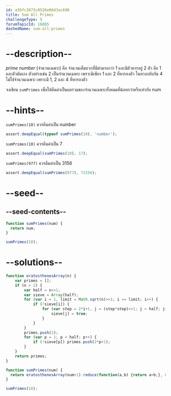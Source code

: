 ```yaml
---
id: a3bfc1673c0526e06d3ac698
title: Sum All Primes
challengeType: 5
forumTopicId: 16085
dashedName: sum-all-primes
---
```


# --description--

<dfn>prime number</dfn> (จำนวนเฉพาะ) คือ จำนวนเต็มบวกที่มีค่ามากกว่า 1 และมีตัวหารอยู่ 2 ตัว คือ 1 และตัวมันเอง
ตัวอย่างเช่น 2 เป็นจำนวนเฉพาะ เพราะมีเพียง 1 และ 2 ที่หารลงตัว ในทางกลับกัน 4 ไม่ใช่จำนวนเฉพาะ เพราะมี 1, 2 และ 4 ที่หารลงตัว

จงเขียน `sumPrimes` เพื่อให้คืนค่าเป็นผลรวมของจำนวนเฉพาะทั้งหมดที่น้อยกว่าหรือเท่ากับ num

# --hints--

`sumPrimes(10)` ควรคืนค่าเป็น  number

```js
assert.deepEqual(typeof sumPrimes(10), 'number');
```

`sumPrimes(10)` ควรคืนค่าเป็น 7

```js
assert.deepEqual(sumPrimes(10), 17);
```

`sumPrimes(977)` ควรคืนค่าเป็น 3156

```js
assert.deepEqual(sumPrimes(977), 73156);
```

# --seed--

## --seed-contents--

```js
function sumPrimes(num) {
  return num;
}

sumPrimes(10);
```

# --solutions--

```js
function eratosthenesArray(n) {
    var primes = [];
    if (n > 2) {
        var half = n>>1;
        var sieve = Array(half);
        for (var i = 1, limit = Math.sqrt(n)>>1; i <= limit; i++) {
            if (!sieve[i]) {
                for (var step = 2*i+1, j = (step*step)>>1; j < half; j+=step) {
                    sieve[j] = true;
                }
            }
        }
        primes.push(2);
        for (var p = 1; p < half; p++) {
            if (!sieve[p]) primes.push(2*p+1);
        }
    }
    return primes;
}

function sumPrimes(num) {
  return eratosthenesArray(num+1).reduce(function(a,b) {return a+b;}, 0);
}

sumPrimes(10);
```
